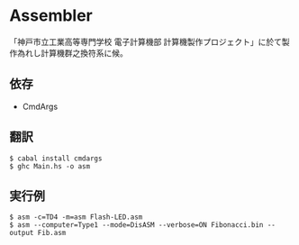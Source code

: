 Assembler
====
「神戸市立工業高等専門学校 電子計算機部 計算機製作プロジェクト」に於て製作為れし計算機群之換符系に候。

## 依存
* CmdArgs

## 翻訳
    $ cabal install cmdargs
    $ ghc Main.hs -o asm

## 実行例
    $ asm -c=TD4 -m=asm Flash-LED.asm
    $ asm --computer=Type1 --mode=DisASM --verbose=ON Fibonacci.bin --output Fib.asm 
